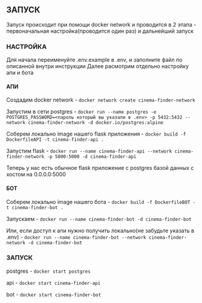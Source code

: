 ## ЗАПУСК ##
Запуск происходит при помощи docker network и проводится в 2 этапа - первоначальная настройка(проводится один раз) и дальнейший запуск

### НАСТРОЙКА ###
Для начала переименуйте .env.example в .env, и заполните файл по описанной внутри инструкции
Далее расмотрим отдельно настройку апи и бота
#### АПИ ####
Создадим docker network - `docker network create cinema-finder-network`

Запустим в сети postgres - `docker run --name postgres -e POSTGRES_PASSWORD=<пароль который вы указали в .env> -p 5432:5432 --network cinema-finder-network -d docker.io/postgres:alpine `

Соберем локально image нашего flask приложения - `docker build -f DockerfileAPI -t cinema-finder-api .`

Запустим flask - `docker run --name cinema-finder-api --network cinema-finder-network -p 5000:5000 -d cinema-finder-api`

Теперь у нас есть обычное flask приложение с postgres базой данных с хостом на 0.0.0.0:5000

#### БОТ ####
Соберем локально image нашего бота - `docker build -f DockerfileBOT -t cinema-finder-bot .` 

Запускаем - `docker run --name cinema-finder-bot -d cinema-finder-bot`

Или, если доступ к апи нужно получить локально(не забудьте указать в .env) - `docker run --name cinema-finder-bot --network cinema-finder-network -d cinema-finder-bot`

### ЗАПУСК ###
postgres - `docker start postgres`

api - `docker start cinema-finder-api`

bot - `docker start cinema-finder-bot`
